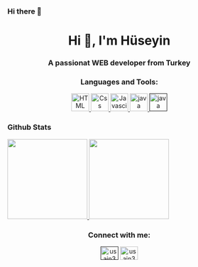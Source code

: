 ### Hi there 👋

<!--
**Usain301/Usain301** is a ✨ _special_ ✨ repository because its `README.md` (this file) appears on your GitHub profile.

Here are some ideas to get you started:

- 🔭 I’m currently working on ...
- 🌱 I’m currently learning ...
- 👯 I’m looking to collaborate on ...
- 🤔 I’m looking for help with ...
- 💬 Ask me about ...
- 📫 How to reach me: ...
- 😄 Pronouns: ...
- ⚡ Fun fact: ...
-->
<h1 align="center">Hi 👋, I'm Hüseyin</h1>
<h3 align="center">A passionat WEB developer from Turkey</h3>


<h3 align="center">Languages and Tools:</h3>
<p align="center"> <a href="https://www.w3schools.com/cs/" target="_blank" rel="noreferrer"> 
<a href="https://www.w3schools.com/html/" target="_blank" rel="noreferrer"> <img src="https://upload.wikimedia.org/wikipedia/commons/thumb/6/61/HTML5_logo_and_wordmark.svg/1024px-HTML5_logo_and_wordmark.svg.png" alt="HTML" width="40" height="40"/> </a>
<a href="https://www.w3schools.com/Css/" target="_blank" rel="noreferrer"> <img src="https://upload.wikimedia.org/wikipedia/commons/thumb/d/d5/CSS3_logo_and_wordmark.svg/1200px-CSS3_logo_and_wordmark.svg.png" alt="Css" width="40" height="40"/> </a> <a href="https://www.javascript.com/" target="_blank" rel="noreferrer"> <img src="https://upload.wikimedia.org/wikipedia/commons/thumb/9/99/Unofficial_JavaScript_logo_2.svg/1024px-Unofficial_JavaScript_logo_2.svg.png" alt="Javascirpt" width="40" height="40"/> </a>
<a href="https://www.java.com/tr/" target="_blank" rel="noreferrer"> <img src="https://dev.java/assets/images/java-logo-vert-blk.png" alt="java" width="40" height="40"/> </a>
  <a href="" target="_blank" rel="noreferrer"> <img src="https://upload.wikimedia.org/wikipedia/commons/4/4f/Csharp_Logo.png" alt="java" width="40" height="40"/> </a>
  </p>

<h3>Github Stats</h3>
<a href="https://github.com/usain301">
  <img height="180em" src="https://github-readme-stats-eight-theta.vercel.app/api?username=usain301&show_icons=true&theme=algolia&include_all_commits=true&count_private=true"/>
  <img height="180em" src="https://github-readme-stats-eight-theta.vercel.app/api/top-langs/?username=usain301&layout=compact&langs_count=10&theme=algolia"/>
</a>


<h3 align="center">Connect with me:</h3>
<p align="center">
<a href="" target="blank"><img align="center" src="https://raw.githubusercontent.com/rahuldkjain/github-profile-readme-generator/master/src/images/icons/Social/twitter.svg" alt="usain301" height="30" width="40" /></a>
<a href="https://linkedin.com/in/hüseyin-çelik-6b8745210/" target="_blank"><img align="center" src="https://raw.githubusercontent.com/rahuldkjain/github-profile-readme-generator/master/src/images/icons/Social/linked-in-alt.svg" alt="usain301" height="30" width="40" /></a>
</p>



